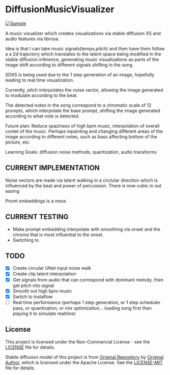 # DiffusionMusicVisualizer




[![Sample](https://img.youtube.com/vi/a_UTZs5M2ns/0.jpg)](https://www.youtube.com/watch?v=a_UTZs5M2ns)


A music visualizer which creates visualizations via stable diffusion XS and audio features via librosa.

Idea is that I can take music signals(tempo,pitch) and then have them follow a a 2d trajectory which translates to the latent space being modified in the stable diffusion inference, generating music visualizations as parts of the image shift according to different signals shifting in the song. 

SDXS is being used due to the 1 step generation of an image, hopefully leading to real time visualization. 

Currently, pitch interpolates the noise vector, allowing the image generated to modulate according to the beat. 

The detected notes in the song correspond to a chromatic scale of 12 prompts, which interpolate the base prompt, shifting the image generated according to what note is detected.

Future plan: Reduce spaziness of high bpm music, interpolation of overall contet of the music. Perhaps inpainting and changing different areas of the image according to different notes, such as bass affecting bottom of the picture, etc. 

Learning Goals: diffusion noise methods, quantization, audio transforms


## CURRENT IMPLEMENTATION

Noise vectors are made via latent walking in a circlular direction which is influenced by the beat and power of percussion. There is now cubic in out easing

Promt embeddings is a mess
## CURRENT TESTING
- Make prompt embedding interpolate with smoothing via onset and the chroma that is most influential to the onset.
- Switching to 

## TODO
- [X] Create circular UNet input noise walk
- [X] Create clip latent interpolation
- [X] Get signals from audio that can correspond with dominant melody, then get pitch into signal
- [X] Smooth out high bpm music
- [X] Switch to instaflow
- [ ] Real time performance (perhaps 1 step generation, or 1 step scheduler pass, or quantization, or mlx optimization... loading song first then playing it to simulate realtime)

## License

This project is licensed under the Non-Commercial License - see the [LICENSE](LICENSE) file for details.

Stable diffusion model of this project is from [Original Repository](https://github.com/IDKiro/sdxs) by [Original Author](https://github.com/IDKiro/), which is licensed under the Apache License. See the [LICENSE-MIT](LICENSE-MIT) file for details.
